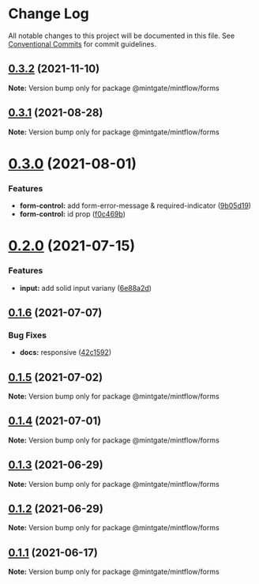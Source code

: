 # Change Log

All notable changes to this project will be documented in this file.
See [Conventional Commits](https://conventionalcommits.org) for commit guidelines.

## [0.3.2](https://github.com/vechai/vechaiui/compare/@mintgate/mintflow/forms@0.3.1...@mintgate/mintflow/forms@0.3.2) (2021-11-10)

**Note:** Version bump only for package @mintgate/mintflow/forms





## [0.3.1](https://github.com/vechai/vechaiui/compare/@mintgate/mintflow/forms@0.3.0...@mintgate/mintflow/forms@0.3.1) (2021-08-28)

**Note:** Version bump only for package @mintgate/mintflow/forms





# [0.3.0](https://github.com/vechai/vechaiui/compare/@mintgate/mintflow/forms@0.2.0...@mintgate/mintflow/forms@0.3.0) (2021-08-01)


### Features

* **form-control:** add form-error-message & required-indicator ([9b05d19](https://github.com/vechai/vechaiui/commit/9b05d1910375e8fc9df66891e43bbd8a74f5d30c))
* **form-control:** id prop ([f0c469b](https://github.com/vechai/vechaiui/commit/f0c469b404ff449c76a9e11705bc4cbb7e1d92d1))





# [0.2.0](https://github.com/vechai/vechaiui/compare/@mintgate/mintflow/forms@0.1.6...@mintgate/mintflow/forms@0.2.0) (2021-07-15)


### Features

* **input:** add solid input variany ([6e88a2d](https://github.com/vechai/vechaiui/commit/6e88a2d86f46580b063d8807875d1ca462d7097a))





## [0.1.6](https://github.com/vechai/vechaiui/compare/@mintgate/mintflow/forms@0.1.5...@mintgate/mintflow/forms@0.1.6) (2021-07-07)


### Bug Fixes

* **docs:** responsive ([42c1592](https://github.com/vechai/vechaiui/commit/42c1592df6b0cf45c55d18885b6a9f22d50c722f))





## [0.1.5](https://github.com/vechai/vechaiui/compare/@mintgate/mintflow/forms@0.1.4...@mintgate/mintflow/forms@0.1.5) (2021-07-02)

**Note:** Version bump only for package @mintgate/mintflow/forms





## [0.1.4](https://github.com/vechai/vechaiui/compare/@mintgate/mintflow/forms@0.1.3...@mintgate/mintflow/forms@0.1.4) (2021-07-01)

**Note:** Version bump only for package @mintgate/mintflow/forms





## [0.1.3](https://github.com/vechai/vechaiui/compare/@mintgate/mintflow/forms@0.1.2...@mintgate/mintflow/forms@0.1.3) (2021-06-29)

**Note:** Version bump only for package @mintgate/mintflow/forms





## [0.1.2](https://github.com/vechai/vechaiui/compare/@mintgate/mintflow/forms@0.1.1...@mintgate/mintflow/forms@0.1.2) (2021-06-29)

**Note:** Version bump only for package @mintgate/mintflow/forms





## [0.1.1](https://github.com/vechai/vechaiui/compare/@mintgate/mintflow/forms@0.1.0...@mintgate/mintflow/forms@0.1.1) (2021-06-17)

**Note:** Version bump only for package @mintgate/mintflow/forms
